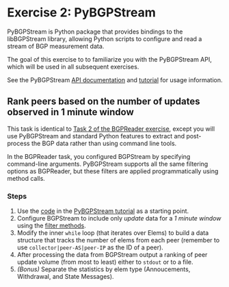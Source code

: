 # Exercise 2: PyBGPStream

PyBGPStream is Python package that provides bindings to the libBGPStream
library, allowing Python scripts to configure and read a stream of BGP
measurement data.

The goal of this exercise to to familiarize you with the PyBGPStream API, which
will be used in all subsequent exercises.

See the PyBGPStream
[API documentation](http://bgpstream.caida.org/docs/api/pybgpstream/_pybgpstream.html)
and [tutorial](http://bgpstream.caida.org/docs/tutorials/pybgpstream) for usage
information.

## Rank peers based on the number of updates observed in 1 minute window

This task is identical to
[Task 2 of the BGPReader exercise](/exercise-1-bgpreader/README.md),
except you will use PyBGPStream and standard Python features to extract and
post-process the BGP data rather than using command line tools.

In the BGPReader task, you configured BGPStream by specifying command-line
arguments. PyBGPStream supports all the same filtering options as BGPReader,
but these filters are applied programmatically using method calls.

### Steps

1. Use the 
[code](http://bgpstream.caida.org/bundles/caidabgpstreamwebhomepage/docs/tutorials/code/pybgpstream-print.py)
in the 
[PyBGPStream tutorial](http://bgpstream.caida.org/docs/tutorials/pybgpstream)
as a starting point.
1. Configure BGPStream to include only _update_ data for a _1 minute window_
using the
[filter methods](http://bgpstream.caida.org/docs/api/pybgpstream/_pybgpstream.html#_pybgpstream.BGPStream.add_filter).
1. Modify the inner `while` loop (that iterates over Elems) to build a data
structure that tracks the number of elems from each peer (remember to use
`collector|peer-AS|peer-IP` as the ID of a peer).
1. After processing the data from BGPStream output a ranking of peer update 
volume (from most to least) either to `stdout` or to a file.
1. _(Bonus)_ Separate the statistics by elem type
(Annoucements, Withdrawal, and State Messages).
